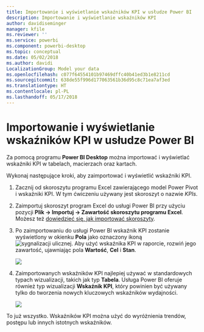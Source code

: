 ```yaml
---
title: Importowanie i wyświetlanie wskaźników KPI w usłudze Power BI
description: Importowanie i wyświetlanie wskaźników KPI
author: davidiseminger
manager: kfile
ms.reviewer: ''
ms.service: powerbi
ms.component: powerbi-desktop
ms.topic: conceptual
ms.date: 05/02/2018
ms.author: davidi
LocalizationGroup: Model your data
ms.openlocfilehash: c077f64554101b97469dffc40b41ed3b1e8211cd
ms.sourcegitcommit: 638de55f996d177063561b36d95c8c71ea7af3ed
ms.translationtype: HT
ms.contentlocale: pl-PL
ms.lasthandoff: 05/17/2018
---
```

# <a name="import-and-display-kpis-in-power-bi"></a>Importowanie i wyświetlanie wskaźników KPI w usłudze Power BI
Za pomocą programu **Power BI Desktop** można importować i wyświetlać wskaźniki KPI w tabelach, macierzach oraz kartach.

Wykonaj następujące kroki, aby zaimportować i wyświetlić wskaźniki KPI.

1. Zacznij od skoroszytu programu Excel zawierającego model Power Pivot i wskaźniki KPI. W tym ćwiczeniu używany jest skoroszyt o nazwie *KPIs*.

1. Zaimportuj skoroszyt program Excel do usługi Power BI przy użyciu pozycji **Plik -> Importuj -> Zawartość skoroszytu programu Excel**. Możesz też [dowiedzieć się, jak importować skoroszyty](desktop-import-excel-workbooks.md). 

1. Po zaimportowaniu do usługi Power BI wskaźnik KPI zostanie wyświetlony w okienku **Pola** jako oznaczony ikoną ![sygnalizacji ulicznej](media/desktop-import-and-display-kpis/traffic.png). Aby użyć wskaźnika KPI w raporcie, rozwiń jego zawartość, ujawniając pola **Wartość**, **Cel** i **Stan**.

    ![](media/desktop-import-and-display-kpis/desktoppreviewfeatureon2.png)

1. Zaimportowanych wskaźników KPI najlepiej używać w standardowych typach wizualizacji, takich jak typ **Tabela**. Usługa Power BI oferuje również typ wizualizacji **Wskaźnik KPI**, który powinien być używany tylko do tworzenia nowych kluczowych wskaźników wydajności.
   
    ![](media/desktop-import-and-display-kpis/desktoppreviewfeatureon3.png)

To już wszystko. Wskaźników KPI można użyć do wyróżnienia trendów, postępu lub innych istotnych wskaźników.
